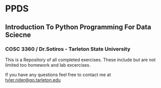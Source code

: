 # PPDS

## Introduction To Python Programming For Data Sciecne

### COSC 3360 / Dr.Sotiros - Tarleton State University

This is a Repository of all completed exercises. These include but are not limited too homework and lab excercises.

If you have any questions feel free to contact me at [tyler.rider@go.tarleton.edu](mailto:tyler.rider@go.tarleton.edu)
